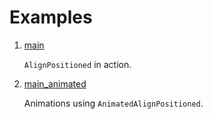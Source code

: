 # Examples

1. <a href="https://github.com/marcglasberg/align_positioned/blob/master/example/lib/main.dart">main</a>           

    `AlignPositioned` in action.

2. <a href="https://github.com/marcglasberg/align_positioned/blob/master/example/lib/main_animated.dart">main_animated</a>

    Animations using `AnimatedAlignPositioned`.

   
